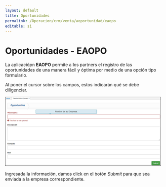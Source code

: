 ```yaml
---
layout: default
title: Oportunidades
permalink: /Operacion/crm/venta/aoportunidad/eaopo
editable: si
---
```


# Oportunidades - EAOPO

La aplicaciópn **EAOPO** permite a los partners el registro de las oportunidades de una manera fácil y óptima por medio de una opción tipo formulario.  

Al poner el cursor sobre los campos, estos indicarán qué se debe diligenciar.  

![](eaopo.png)

Ingresada la información, damos click en el botón _Submit_ para que sea enviada a la empresa correspondiente.  

